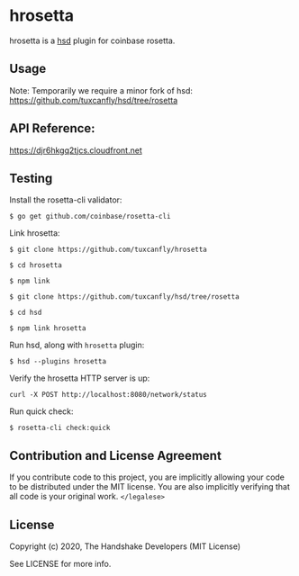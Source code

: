 # hrosetta

hrosetta is a [hsd][hsd] plugin for coinbase rosetta.

## Usage

Note: Temporarily we require a minor fork of hsd: https://github.com/tuxcanfly/hsd/tree/rosetta

## API Reference:

https://djr6hkgq2tjcs.cloudfront.net

## Testing

Install the rosetta-cli validator:

    $ go get github.com/coinbase/rosetta-cli

Link hrosetta:

    $ git clone https://github.com/tuxcanfly/hrosetta

    $ cd hrosetta

    $ npm link

    $ git clone https://github.com/tuxcanfly/hsd/tree/rosetta

    $ cd hsd

    $ npm link hrosetta

Run hsd, along with `hrosetta` plugin:

    $ hsd --plugins hrosetta

Verify the hrosetta HTTP server is up:

    curl -X POST http://localhost:8080/network/status

Run quick check:

    $ rosetta-cli check:quick

## Contribution and License Agreement

If you contribute code to this project, you are implicitly allowing your code
to be distributed under the MIT license. You are also implicitly verifying that
all code is your original work. `</legalese>`

## License

Copyright (c) 2020, The Handshake Developers (MIT License)

See LICENSE for more info.

[hsd]: https://github.com/handshake-org/hsd
